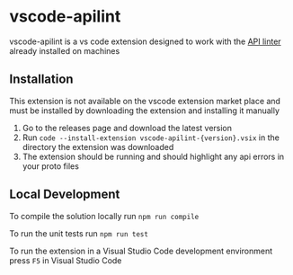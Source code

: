 # vscode-apilint

vscode-apilint is a vs code extension designed to work with the [API linter](github.com/thought-machine/protolint) already installed on machines

## Installation
This extension is not available on the vscode extension market place and must be installed by downloading the extension and installing it manually

1. Go to the releases page and download the latest version
2. Run `code --install-extension vscode-apilint-{version}.vsix` in the directory the extension was downloaded
3. The extension should be running and should highlight any api errors in your proto files

## Local Development

To compile the solution locally run `npm run compile`

To run the unit tests run `npm run test`

To run the extension in a Visual Studio Code development environment press `F5` in Visual Studio Code